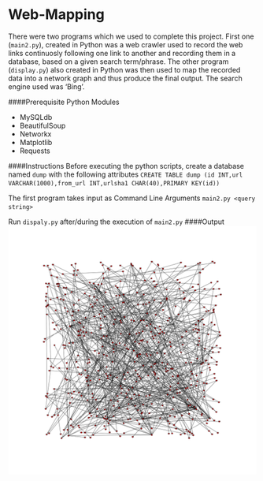 # Web-Mapping
There were two programs which we used to complete this project. First one (`main2.py`), created in
Python was a web crawler used to record the web links continuosly following one link to
another and recording them in a database, based on a given search term/phrase. The other
program (`display.py`) also created in Python was then used to map the recorded data into a network graph and thus produce the
final output. The search engine used was ‘Bing’.

####Prerequisite Python Modules
* MySQLdb
* BeautifulSoup
* Networkx
* Matplotlib
* Requests

####Instructions
Before executing the python scripts, create a database named `dump` with the following attributes
`CREATE TABLE dump (id INT,url VARCHAR(1000),from_url INT,urlsha1 CHAR(40),PRIMARY KEY(id))`

The first program takes input as Command Line Arguments
`main2.py <query string>`

Run `dispaly.py` after/during the execution of `main2.py`
####Output
![picture alt](https://raw.githubusercontent.com/animeshkuzur/Web-Mapping/master/graph.png "A Network Graph on the term 'Donald Trump'")

